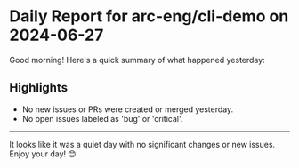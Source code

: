 # Daily Report for arc-eng/cli-demo on 2024-06-27

Good morning! Here's a quick summary of what happened yesterday:

## Highlights
- No new issues or PRs were created or merged yesterday.
- No open issues labeled as 'bug' or 'critical'.

---

It looks like it was a quiet day with no significant changes or new issues. Enjoy your day! 😊